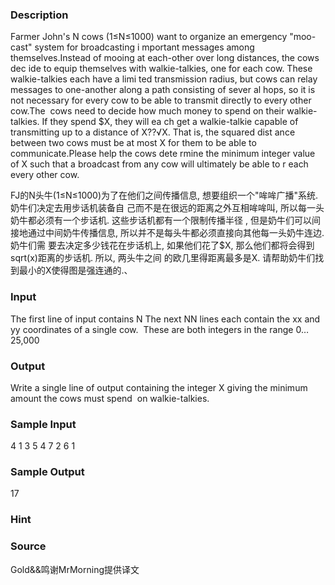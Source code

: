 
### Description
Farmer John's N cows (1≤N≤1000) want to organize an emergency "moo-cast" system for broadcasting i
mportant messages among themselves.Instead of mooing at each-other over long distances, the cows dec
ide to equip themselves with walkie-talkies, one for each cow. These walkie-talkies each have a limi
ted transmission radius, but cows can relay messages to one-another along a path consisting of sever
al hops, so it is not necessary for every cow to be able to transmit directly to every other cow.The
 cows need to decide how much money to spend on their walkie-talkies. If they spend $X, they will ea
ch get a walkie-talkie capable of transmitting up to a distance of X??√X. That is, the squared dist
ance between two cows must be at most X for them to be able to communicate.Please help the cows dete
rmine the minimum integer value of X such that a broadcast from any cow will ultimately be able to r
each every other cow.

FJ的N头牛(1≤N≤1000)为了在他们之间传播信息, 想要组织一个"哞哞广播"系统. 奶牛们决定去用步话机装备自
己而不是在很远的距离之外互相哞哞叫, 所以每一头奶牛都必须有一个步话机. 这些步话机都有一个限制传播半径
, 但是奶牛们可以间接地通过中间奶牛传播信息, 所以并不是每头牛都必须直接向其他每一头奶牛连边. 奶牛们需
要去决定多少钱花在步话机上, 如果他们花了$X, 那么他们都将会得到sqrt(x)距离的步话机. 所以, 两头牛之间
的欧几里得距离最多是X. 请帮助奶牛们找到最小的X使得图是强连通的.、



### Input
The first line of input contains N
The next NN lines each contain the xx and yy coordinates of a single cow. 
These are both integers in the range 0…25,000


### Output
Write a single line of output containing the integer X giving the minimum amount the cows must spend 
on walkie-talkies.


### Sample Input
4
1 3
5 4
7 2
6 1
### Sample Output
17
### Hint

### Source
Gold&&鸣谢MrMorning提供译文
